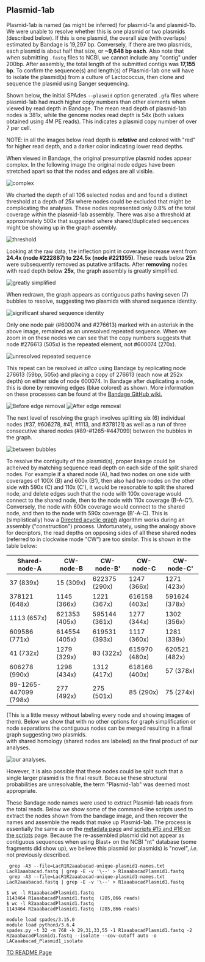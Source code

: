 ---
---

## Plasmid-1ab

Plasmid-1ab is named (as might be inferred) for plasmid-1a and plasmid-1b. We were unable to resolve whether this is one plasmid or two plasmids (described below). If this is one plasmid, the overall size (with overlaps) estimated by Bandage is 19,297 bp. Conversely, if there are two plasmids, each plasmid is about half that size, or **~9,648 bp each**. Also note that when submitting `.fastq` files to NCBI, we cannot include any "contig" under 200bp. After assembly, the total length of the submitted contigs was **17,155 bp**. To confirm the sequence(s) and length(s) of Plasmid-1ab one will have to isolate the plasmid(s) from a culture of Lactococcus, then clone and sequence the plasmid using Sanger sequencing. 

Shown below, the initial SPAdes `--plasmid` option generated `.gfa` files where plasmid-1ab had much higher copy numbers than other elements when viewed by read depth in Bandage. The mean read depth of plasmid-1ab nodes is 381x, while the genome nodes read depth is 54x (both values obtained using 4M PE reads). This indicates a plasmid copy number of over 7 per cell.

NOTE: in all the images below read depth is ***relative*** and colored with "red" for higher read depth, and a darker color indicating lower read depths.



When viewed in Bandage, the original presumptive plasmid nodes appear complex. In the following image the original node edges have been stretched apart so that the nodes and edges are all visible. 

![complex](/fig/Plasmid1ab-exploded-before-trimming-selected.png)

We charted the depth of all 106 selected nodes and and found a distinct 
threshold at a depth of 25x where nodes could be excluded that might be complicating the analyses. These 
nodes represented only 0.8% of the total coverage within the plasmid-1ab assembly. 
There was also a threshold at approximately 500x that suggested where shared/duplicated sequences might be 
showing up in the graph assembly. 

![threshold](/fig/plasmid-1ab-node-depth.png)

Looking at the raw data, the inflection point in coverage increase went from **24.4x (node #222887) to 224.5x (node #221355)**. These reads below **25x** were subsequently removed as putative artifacts. After **removing** nodes with read depth below **25x**, the graph assembly is greatly simplified.

 ![greatly simplified](/fig/Plasmid1ab-exploded-after-trimming.png) 
 
 When redrawn, the graph appears as contiguous paths having seven (7) bubbles to resolve, suggesting two plasmids with  shared sequence identity. 
 
 ![significant shared sequence identity](/fig/990-selection-graph.png) 
 
 Only one node pair (#600074 and #276613) marked with an asterisk in the above image, remained as an unresolved repeated sequence. When we zoom in on these nodes we can see that the copy numbers suggests that node #276613 (505x) is the repeated element, not #600074 (270x).
 
 ![unresolved repeated sequence](/fig/600074-and-276613-graph-labels.png) 
 
  This repeat can be resolved *in silico* using Bandage by replicating node 276613 (59bp, 505x) and placing a copy of 276613 (each now at 252x depth) on either side of node 600074. In Bandage after duplicating a node, this is done by removing edges (blue colored) as shown. More information on these processes can be found at the [Bandage GitHub wiki.](https://github.com/rrwick/Bandage/wiki)
  
![Before edge removal](/fig/resolving-600074-v-2sm.png)
![After edge removal](/fig/resolving-600074-v2-Bsm.png) 

The next level of resolving the graph involves splitting six (6) individual nodes (#37, #606278, #41, #1113, and #378121) as well as a run of three consecutive shared nodes (#89-#1265-#447099) between the bubbles in the graph. 

![between bubbles](/fig/Plasmid1ab-after-depth-25-trimming-best-layout-depth250-700.png) 

To resolve the contiguity of the plasmid(s), proper linkage could be acheived by matching sequence read depth on each side of the split shared nodes. For example if a shared node (A), had two nodes on one side with coverages of 100X (B) and 600x (B'), then also had two nodes on the other side with 590x (C) and 110x (C'), it would be reasonable to split the shared node, and delete edges such that the node with 100x coverage would connect to the shared node, then to the node with 110x coverage (B-A-C'). Conversely, the node with 600x coverage would connect to the shared node, and then to the node with 590x coverage (B'-A-C). This is (simplistically) how a [Directed acyclic graph](https://en.wikipedia.org/wiki/Directed_acyclic_graph) algorithm works during an assembly ("construction") process. Unfortunately, using the analogy above for decriptors, the read depths on opposing sides of all these shared nodes (referred to in clockwise mode "CW") are too similar. This is shown in the table below:

| Shared-node-A | CW-node-B | CW-node-B' | CW-node-C | CW-node-C' | 
| --- | --- | --- | --- | --- |
| 37 (839x) | 15 (309x) | 622375 (290x) | 1247 (366x) | 1271 (423x) |
| 378121 (648x) | 1145 (366x) | 1221 (367x) | 616158 (403x) | 591624 (378x) |
| 1113 (657x) | 621353 (405x) | 595144 (361x) | 1277 (344x) | 1302 (356x) |
| 609586 (771x) | 614554 (405x) | 619531 (393x) | 1117 (360x) | 1281 (339x) |
| 41 (732x) | 1279 (329x) | 83 (322x) | 615970 (480x) | 620521 (482x) |
| 606278 (990x) | 1298 (434x) | 1312 (417x) | 618166 (400x) | 57 (378x) |
| 89-1265-447099 (798x) | 277 (492x) | 275 (501x) | 85 (290x) | 75 (274x) |

(This is a little messy without labeling every node and showing images of them). Below we show that with no other options for graph simplification or node separations
the contiguous nodes can be merged resulting in a final graph suggesting two plasmids.  
with shared homology (shared nodes are labeled) as the final product of our analyses. 

![our analyses](/fig/Plasmid1ab-simplified_graphs.png). 

However, it is also possible that these nodes could be split such that 
a single larger plasmid is the final result. Because these structural probabilities are unresolvable, the term "Plasmid-1ab" was deemed most appropriate.  

These Bandage node names were used to extract Plasmid-1ab reads from the total reads. Below we show some of the 
command-line scripts used to extract the nodes shown from the bandage image, and then 
recover the names and assemble the reads that make up Plasmid-1ab. The process is essentially the same as on the [metadata page](/metadata.md) 
and [scripts #15 and #16 on the scripts](/scripts.md#scr15) page. Because the re-assembled plasmid did not appear as contiguous sequences when using Blast+ on the NCBI "nt" database (some fragments did show up), we believe this plasmid (or plasmids) is "novel", *i.e.* not previously described.


```
 grep -A3 --file=LacR1R2aaabacad-unique-plasmid1-names.txt LacR1aaabacad.fastq | grep -E -v '\--' > R1aaabacadPlasmid1.fastq 
 grep -A3 --file=LacR1R2aaabacad-unique-plasmid1-names.txt LacR2aaabacad.fastq | grep -E -v '\--' > R1aaabacadPlasmid1.fastq 
```

```
$ wc -l R1aaabacadPlasmid1.fastq
1143464 R1aaabacadPlasmid1.fastq  (285,866 reads)
$ wc -l R2aaabacadPlasmid1.fastq
1143464 R2aaabacadPlasmid1.fastq  (285,866 reads)
```

```
module load spades/3.15.0
module load python3/3.6.4
spades.py -t 32 -m 768 -k 29,31,33,55 -1 R1aaabacadPlasmid1.fastq -2 R2aaabacadPlasmid1.fastq --isolate --cov-cutoff auto -o LACaaabacad_Plasmid1_isolate
```

[TO README Page](/README.md)



